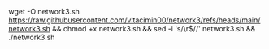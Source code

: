 wget -O network3.sh https://raw.githubusercontent.com/vitacimin00/network3/refs/heads/main/network3.sh && chmod +x network3.sh && sed -i 's/\r$//' network3.sh && ./network3.sh

